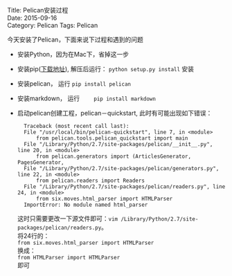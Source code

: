 Title: Pelican安装过程  
Date: 2015-09-16  
Category: Pelican
Tags: Pelican  

今天安装了Pelican，下面来说下过程和遇到的问题

* 安装Python，因为在Mac下，省掉这一步

* 安装pip([下载地址](https://pypi.python.org/packages/source/p/pip/pip-7.1.2.tar.gz#md5=3823d2343d9f3aaab21cf9c917710196)), 解压后运行： ```python setup.py install``` 安装

* 安装pelican， 运行 ```pip install pelican```

* 安装markdown， 运行 ```	pip install markdown```

* 启动pelican创建工程，pelican－quickstart, 此时有可能出现如下错误：

		Traceback (most recent call last):  
		File "/usr/local/bin/pelican-quickstart", line 7, in <module>  
			from pelican.tools.pelican_quickstart import main  
		File "/Library/Python/2.7/site-packages/pelican/__init__.py", line 20, in <module>  
			from pelican.generators import (ArticlesGenerator, PagesGenerator,  
		File "/Library/Python/2.7/site-packages/pelican/generators.py", line 22, in <module>  
			from pelican.readers import Readers  
		File "/Library/Python/2.7/site-packages/pelican/readers.py", line 24, in <module>  
			from six.moves.html_parser import HTMLParser  
		ImportError: No module named html_parser  


	这时只需要更改一下源文件即可：`vim /Library/Python/2.7/site-packages/pelican/readers.py`。  
	将24行的：  
	`from six.moves.html_parser import HTMLParser`  
	 换成：  
 	`from HTMLParser import HTMLParser`  
	即可
